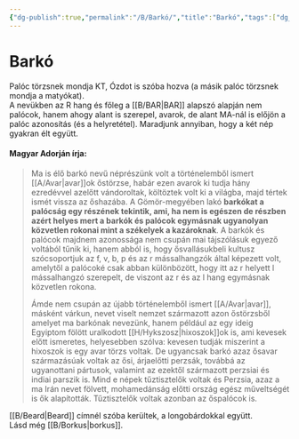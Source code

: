 ```yaml
---
{"dg-publish":true,"permalink":"/B/Barkó/","title":"Barkó","tags":["dg_uploaded"],"created":"2023-10-31T08:19","updated":"2023-11-02T04:19"}
---
```



# Barkó

Palóc törzsnek mondja KT, Ózdot is szóba hozva (a másik palóc törzsnek mondja a matyókat).  
A nevükben az R hang és főleg a [[B/BAR\|BAR]] alapszó alapján nem palócok, hanem ahogy alant is szerepel, avarok, de alant MA-nál is előjön a palóc azonosítás (és a helyretétel). Maradjunk annyiban, hogy a két nép gyakran élt együtt.  

#### Magyar Adorján írja:

> Ma is élő barkó nevű néprészünk volt a történelemből ismert [[A/Avar\|avar]]ok őstörzse, habár ezen avarok ki tudja hány ezredévvel azelőtt vándoroltak, költöztek volt ki a világba, majd tértek ismét vissza az őshazába. A Gömör-megyében lakó **barkókat a palócság egy részének tekintik, ami, ha nem is egészen de részben azért helyes mert a barkók és palócok egymásnak ugyanolyan közvetlen rokonai mint a székelyek a kazároknak**. A barkók és palócok majdnem azonossága nem csupán mai tájszólásuk egyező voltából tűnik ki, hanem abból is, hogy ősvallásukbeli kultusz szócsoportjuk az f, v, b, p és az r mássalhangzók által képezett volt, amelytől a palócoké csak abban különbözött, hogy itt az r helyett l mássalhangzó szerepelt, de viszont az r és az l hang egymásnak közvetlen rokona.  
>
> Ámde nem csupán az újabb történelemből ismert [[A/Avar\|avar]], másként várkun, nevet viselt nemzet származott azon őstörzsből amelyet ma barkónak nevezünk, hanem például az egy ideig Egyiptom fölött uralkodott [[H/Hykszosz\|hixoszok]]ok is, ami kevesek előtt ismeretes, helyesebben szólva: kevesen tudják miszerint a hixoszok is egy avar törzs voltak. De ugyancsak barkó azaz ősavar származásúak voltak az ősi, árjaelőtti perzsák, továbbá az ugyanottani pártusok, valamint az ezektől származott perzsiai és indiai parszik is. Mind e népek tűztisztelők voltak és Perzsia, azaz a ma Irán nevet fölvett, mohamedánság előtti ország egész műveltségét is ők alapították. Tűztisztelők voltak azonban az őspalócok is.  

[[B/Beard\|Beard]] címnél szóba kerültek, a longobárdokkal együtt.  
Lásd még [[B/Borkus\|borkus]].  